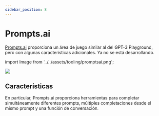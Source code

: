 ```yaml
---
sidebar_position: 8
---
```


# Prompts.ai

[Prompts.ai](https://prompts.ai/) proporciona un área de juego similar al del GPT-3 Playground, pero con algunas características adicionales. Ya no se está desarrollando.

import Image from '../../assets/tooling/promptsai.png';

<div style={{textAlign: 'center'}}>
  <img src={Image} style={{width: "750px"}} />
</div>

## Características

En particular, Prompts.ai proporciona herramientas para completar simultáneamente diferentes prompts, múltiples completaciones desde el mismo prompt y una función de conversación.